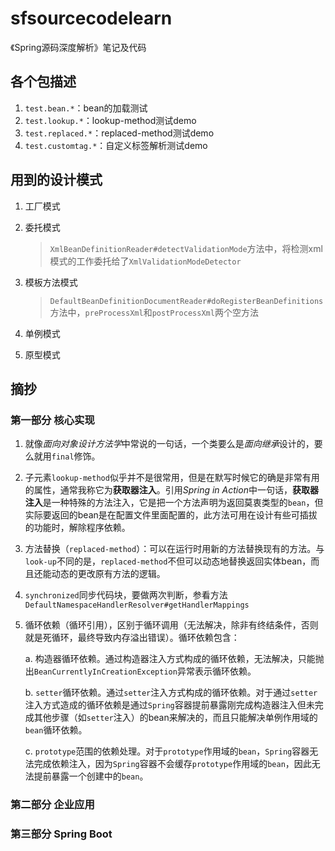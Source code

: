 # sfsourcecodelearn
《Spring源码深度解析》笔记及代码
## 各个包描述
1. `test.bean.*`：bean的加载测试
2. `test.lookup.*`：lookup-method测试demo
3. `test.replaced.*`：replaced-method测试demo
4. `test.customtag.*`：自定义标签解析测试demo

## 用到的设计模式
1. 工厂模式

2. 委托模式
    
    > `XmlBeanDefinitionReader#detectValidationMode`方法中，将检测xml模式的工作委托给了`XmlValidationModeDetector`
    
3. 模板方法模式
    > `DefaultBeanDefinitionDocumentReader#doRegisterBeanDefinitions`方法中，`preProcessXml`和`postProcessXml`两个空方法
 
4. 单例模式
5. 原型模式


## 摘抄
### 第一部分 核心实现
1. 就像*面向对象设计方法学*中常说的一句话，一个类要么是*面向继承*设计的，要么就用`final`修饰。
2. 子元素`lookup-method`似乎并不是很常用，但是在默写时候它的确是非常有用的属性，通常我称它为**获取器注入**。引用*Spring in Action*中一句话，**获取器注入**是一种特殊的方法注入，它是把一个方法声明为返回莫衷类型的`bean`，但实际要返回的bean是在配置文件里面配置的，此方法可用在设计有些可插拔的功能时，解除程序依赖。
3. 方法替换（`replaced-method`）：可以在运行时用新的方法替换现有的方法。与`look-up`不同的是，`replaced-method`不但可以动态地替换返回实体bean，而且还能动态的更改原有方法的逻辑。
4. `synchronized`同步代码块，要做两次判断，参看方法`DefaultNamespaceHandlerResolver#getHandlerMappings`
5. 循环依赖（循环引用），区别于循环调用（无法解决，除非有终结条件，否则就是死循环，最终导致内存溢出错误）。循环依赖包含：
   
   a. 构造器循环依赖。通过构造器注入方式构成的循环依赖，无法解决，只能抛出`BeanCurrentlyInCreationException`异常表示循环依赖。
   
   b. `setter`循环依赖。通过`setter`注入方式构成的循环依赖。对于通过`setter`注入方式造成的循环依赖是通过`Spring`容器提前暴露刚完成构造器注入但未完成其他步骤（如`setter`注入）的bean来解决的，而且只能解决单例作用域的`bean`循环依赖。
   
   c. `prototype`范围的依赖处理。对于`prototype`作用域的`bean`，`Spring`容器无法完成依赖注入，因为`Spring`容器不会缓存`prototype`作用域的`bean`，因此无法提前暴露一个创建中的`bean`。
### 第二部分 企业应用
### 第三部分 Spring Boot